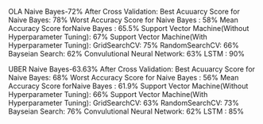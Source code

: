 OLA
Naive Bayes-72%
After Cross Validation:
  Best Acuuarcy Score for Naive Bayes: 78%
  Worst Accuracy Score for Naive Bayes : 58%
  Mean Accuracy Score forNaive Bayes : 65.5%
Support Vector Machine(Without Hyperparameter Tuning): 67%
Support Vector Machine(With Hyperparameter Tuning): 
   GridSearchCV: 75%
   RandomSearchCV: 66%
   Bayseian Search: 62%
Convulutional Neural Network: 63%
LSTM : 90%

UBER
Naive Bayes-63.63%
After Cross Validation:
  Best Acuuarcy Score for Naive Bayes: 68%
  Worst Accuracy Score for Naive Bayes : 56%
  Mean Accuracy Score forNaive Bayes : 61.9%
Support Vector Machine(Without Hyperparameter Tuning): 66%
Support Vector Machine(With Hyperparameter Tuning): 
   GridSearchCV: 63%
   RandomSearchCV: 73%
   Bayseian Search: 76%
Convulutional Neural Network: 62%
LSTM : 85%


